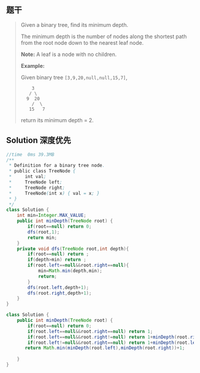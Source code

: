 ## 题干

> Given a binary tree, find its minimum depth.
>
> The minimum depth is the number of nodes along the shortest path from the root node down to the nearest leaf node.
>
> **Note:** A leaf is a node with no children.
>
> **Example:**
>
> Given binary tree `[3,9,20,null,null,15,7]`,
>
> ```
>     3
>    / \
>   9  20
>     /  \
>    15   7
> ```
>
> return its minimum depth = 2.

## Solution 深度优先

```java
//time  0ms 39.3MB
/**
 * Definition for a binary tree node.
 * public class TreeNode {
 *     int val;
 *     TreeNode left;
 *     TreeNode right;
 *     TreeNode(int x) { val = x; }
 * }
 */
class Solution {
    int min=Integer.MAX_VALUE;
    public int minDepth(TreeNode root) {
        if(root==null) return 0;
        dfs(root,1);
        return min;
    }
    private void dfs(TreeNode root,int depth){
        if(root==null) return ;
        if(depth>min) return ;
        if(root.left==null&&root.right==null){
            min=Math.min(depth,min);
            return;
        }
        dfs(root.left,depth+1);
        dfs(root.right,depth+1);
    }
}
```

```java
class Solution {
    public int minDepth(TreeNode root) {
        if(root==null) return 0;
        if(root.left==null&&root.right==null) return 1;
        if(root.left==null&&root.right!=null) return 1+minDepth(root.right);
        if(root.left!=null&&root.right==null) return 1+minDepth(root.left);      
       return Math.min(minDepth(root.left),minDepth(root.right))+1;
      
    }
}
```

